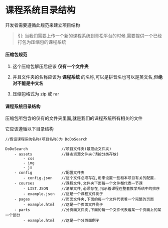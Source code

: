 # 课程系统目录结构

开发者需要遵循此规范来建立项目结构

> 引: 当我们需要上传一个新的课程系统到青松平台的时候,需要提供一个已经打包为压缩包的课程系统

#### 压缩包规范

1. 这个压缩包解压后应该 **仅有一个文件夹**

2. 并且文件夹的名称应该为 **课程系统** 的名称,可以是拼音名也可以是英文名,但**绝对不能是中文名**

3. 压缩包格式为 zip 或 rar

#### 课程系统目录结构

压缩包所包含的仅有的文件夹里面,就是我们的课程系统所有相关的文件

它应该遵循以下目录结构

```
//假设课程系统名称(项目名称)为 DoDoSearch

DoDoSearch               //项目文件夹(最顶级文件夹)
    - assets             //静态资源文件夹(请按分类存放)
        - css
        - img
        - js
    - config             //配置文件夹
        - config.json    //这个文件必须存在,用来设置一些和本项目有关的配置.
    - courses            //课程文件,文件夹下面每一个文件都代表一节课
        - LIST.JSON      //清单文件,必须存在,指示着课程在整套教学系统中的排序
        - example.json   //这是一个课程文件例子
    - pages              //页面文件夹,下面的每一个文件代表着一个完整的页面
        - example.html   //这是一个页面文件例子
    - parts              //分页面文件夹,下面的每一个文件代表着某一个页面上的某一个部分
        - example.html   //这是一个分页面例子

```